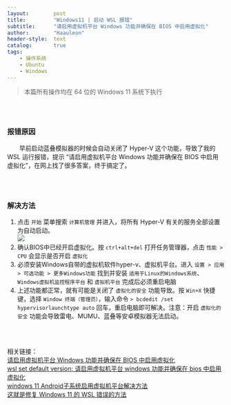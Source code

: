 ```yaml
---
layout:        post
title:         "Windows11 | 启动 WSL 报错"
subtitle:      "请启用虚拟机平台 Windows 功能并确保在 BIOS 中启用虚拟化"
author:        "Haauleon"
header-style:  text
catalog:       true
tags:
    - 操作系统
    - Ubuntu
    - Windows
---
```


> 本篇所有操作均在 64 位的 Windows 11 系统下执行

<br>
<br>

### 报错原因
&emsp;&emsp;早前启动蓝叠模拟器的时候会自动关闭了 Hyper-V 这个功能，导致了我的 WSL 运行报错，提示 “请启用虚拟机平台 Windows 功能并确保在 BIOS 中启用虚拟化”，在网上找了很多答案，终于搞定了。    

<br>
<br>

### 解决方法
1. 点击 `开始` 菜单搜索 `计算机管理` 并进入，将所有 Hyper-V 有关的服务全部设置为自动启动。      
    ![](https://img-blog.csdnimg.cn/8bc53cc210d94b2196d575a1c7f34348.png)
2. 确认BIOS中已经开启虚拟化。按 `ctrl+alt+del` 打开任务管理器，点击 `性能 > CPU` 会显示是否开启 `虚拟化`      
3. 必须安装Windows自带的虚拟机软件hyper-v、虚拟机平台。进入 `设置 > 应用 > 可选功能 > 更多Windows功能` 找到并安装 `适用于Linux的Windows系统`、`Windows虚拟机监控程序平台` 和 `虚拟机平台` 完成后必须重启电脑          
4. 上述功能都正常，就有可能是关闭了 `虚拟化的安全` 功能导致。按 `Win+X` 快捷键，选择 `Window 终端（管理员）`，输入命令 `> bcdedit /set hypervisorlaunchtype auto` 回车，重启电脑即可解决。注意：开启 `虚拟化的安全` 功能会导致雷电、MUMU、蓝叠等安卓模拟器无法启动。


<br>
<br>

相关链接：    
[请启用虚拟机平台 Windows 功能并确保在 BIOS 中启用虚拟化](https://blog.csdn.net/weixin_45112649/article/details/126715321)    
[wsl set default version: 请启用虚拟机平台 windows 功能并确保在 bios 中启用虚拟化](https://blog.csdn.net/Antarctic_Bear/article/details/123489609)    
[windows 11 Android子系统启用虚拟机平台解决方法](http://www.manongjc.com/detail/27-kzrkvohhtaadtey.html)     
[这就是修复 Windows 11 的 WSL 错误的方法](https://www.yundongfang.com/Yun144781.html)